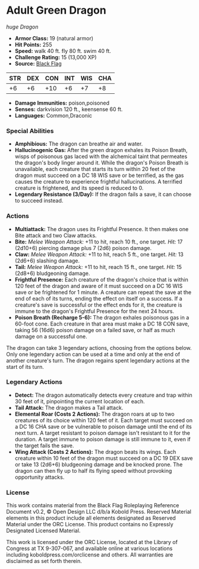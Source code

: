 # Adult Green Dragon

*huge* *Dragon*

- **Armor Class:** 19 (natural armor)
- **Hit Points:** 255 
- **Speed:** walk 40 ft. fly 80 ft. swim 40 ft.
- **Challenge Rating:** 15 (13,000 XP)
- **Source:** [Black Flag](https://koboldpress.com/kpstore/product/tovrpg-pg-mv/)

| STR | DEX | CON | INT | WIS | CHA |
| --- | --- | --- | --- | --- | --- |
| +6 | +6 | +10 | +6 | +7 | +8 |

- **Damage Immunities:** poison,poisoned
- **Senses:** darkvision 120 ft., keensense 60 ft.
- **Languages:** Common,Draconic

### Special Abilities

- **Amphibious:** The dragon can breathe air and water.
- **Hallucinogenic Gas:** After the green dragon exhales its Poison Breath, wisps of poisonous gas laced with the alchemical taint that permeates the dragon's body linger around it. While the dragon's Poison Breath is unavailable, each creature that starts its turn within 20 feet of the dragon must succeed on a DC 18 WIS save or be terrified, as the gas causes the creature to experience frightful hallucinations. A terrified creature is frightened, and its speed is reduced to 0.
- **Legendary Resistance (3/Day):** If the dragon fails a save, it can choose to succeed instead.

### Actions

- **Multiattack:** The dragon uses its Frightful Presence. It then makes one Bite attack and two Claw attacks.
- **Bite:** _Melee Weapon Attack:_ +11 to hit, reach 10 ft., one target. _Hit:_ 17 (2d10+6) piercing damage plus 7 (2d6) poison damage.
- **Claw:** _Melee Weapon Attack:_ +11 to hit, reach 5 ft., one target. _Hit:_ 13 (2d6+6) slashing damage.
- **Tail:** _Melee Weapon Attack:_ +11 to hit, reach 15 ft., one target. _Hit:_ 15 (2d8+6) bludgeoning damage.
- **Frightful Presence:** Each creature of the dragon's choice that is within 120 feet of the dragon and aware of it must succeed on a DC 16 WIS save or be frightened for 1 minute. A creature can repeat the save at the end of each of its turns, ending the effect on itself on a success. If a creature's save is successful or the effect ends for it, the creature is immune to the dragon's Frightful Presence for the next 24 hours.
- **Poison Breath (Recharge 5-6):** The dragon exhales poisonous gas in a 60-foot cone. Each creature in that area must make a DC 18 CON save, taking 56 (16d6) poison damage on a failed save, or half as much damage on a successful one.

The dragon can take 3 legendary actions, choosing from the options below. Only one legendary action can be used at a time and only at the end of another creature's turn. The dragon regains spent legendary actions at the start of its turn.

### Legendary Actions

- **Detect:** The dragon automatically detects every creature and trap within 30 feet of it, pinpointing the current location of each.
- **Tail Attack:** The dragon makes a Tail attack.
- **Elemental Roar (Costs 2 Actions):** The dragon roars at up to two creatures of its choice within 120 feet of it. Each target must succeed on a DC 16 CHA save or be vulnerable to poison damage until the end of its next turn. A target resistant to poison damage isn't resistant to it for the duration. A target immune to poison damage is still immune to it, even if the target fails the save.
- **Wing Attack (Costs 2 Actions):** The dragon beats its wings. Each creature within 10 feet of the dragon must succeed on a DC 19 DEX save or take 13 (2d6+6) bludgeoning damage and be knocked prone. The dragon can then fly up to half its flying speed without provoking opportunity attacks.


### License

This work contains material from the Black Flag Roleplaying Reference Document v0.2, © Open Design LLC d/b/a Kobold Press. Reserved Material elements in this product include all elements designated as Reserved Material under the ORC License. This product contains no Expressly Designated Licensed Material.

This work is licensed under the ORC License, located at the Library of Congress at TX 9-307-067, and available online at various locations including koboldpress.com/orclicense and others. All warranties are disclaimed as set forth therein.
